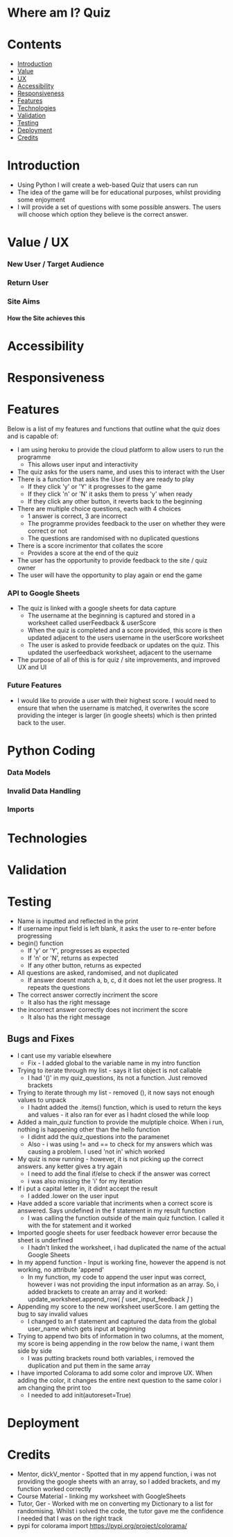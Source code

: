 # Where am I? Quiz

# Contents
* [Introduction](#Introduction)
* [Value](#Value)
* [UX](#UX)
* [Accessibility](#Accessibility)
* [Responsiveness](#Responsiveness)
* [Features](#Features)
* [Technologies](#Technologies)
* [Validation](#Validation)
* [Testing](#Testing)
* [Deployment](#Deployment)
* [Credits](#Credits)

# Introduction
* Using Python I will create a web-based Quiz that users can run
* The idea of the game will be for educational purposes, whilst providing some enjoyment  
* I will provide a set of questions with some possible answers. The users will choose which option they believe is the correct answer.

# Value / UX
### New User / Target Audience
### Return User
### Site Aims
#### How the Site achieves this


# Accessibility

# Responsiveness

# Features
Below is a list of my features and functions that outline what the quiz does and is capable of:
* I am using heroku to provide the cloud platform to allow users to run the programme
    * This allows user input and interactivity
* The quiz asks for the users name, and uses this to interact with the User
* There is a function that asks the User if they are ready to play
    * If they click 'y' or 'Y' it progresses to the game
    * If they click 'n' or 'N' it asks them to press 'y' when ready
    * If they click any other button, it reverts back to the beginning
* There are multiple choice questions, each with 4 choices
    * 1 answer is correct, 3 are incorrect
    * The programme provides feedback to the user on whether they were correct or not
    * The questions are randomised with no duplicated questions
* There is a score incrimentor that collates the score
    * Provides a score at the end of the quiz
* The user has the opportunity to provide feedback to the site / quiz owner
* The user will have the opportunity to play again or end the game 

### API to Google Sheets
* The quiz is linked with a google sheets for data capture
    * The username at the beginning is captured and stored in a worksheet called userFeedback & userScore
    * When the quiz is completed and a score provided, this score is then updated adjacent to the users username in the userScore worksheet
    * The user is asked to provide feedback or updates on the quiz. This updated the userfeedback worksheet, adjacent to the username
* The purpose of all of this is for quiz / site improvements, and improved UX and UI

### Future Features
* I would like to provide a user with their highest score. I would need to ensure that when the username is matched, it overwrites the score providing the integer is larger (in google sheets) which is then printed back to the user. 


# Python Coding
### Data Models
### Invalid Data Handling
### Imports

# Technologies


# Validation

# Testing
* Name is inputted and reflected in the print
* If username input field is left blank, it asks the user to re-enter before progressing
* begin() function
    * If 'y' or 'Y', progresses as expected
    * If 'n' or 'N', returns as expected
    * If any other button, returns as expected 
* All questions are asked, randomised, and not duplicated
    * If answer doesnt match a, b, c, d it does not let the user progress. It repeats the questions
* The correct answer correctly incriment the score
    * It also has the right message
* the incorrect answer correctly does not incriment the score
    * It also has the right message

## Bugs and Fixes
* I cant use my variable elsewhere
    * Fix - I added global to the variable name in my intro function
* Trying to iterate through my list - says it list object is not callable
    * I had '()' in my quiz_questions, its not a function. Just removed brackets
* Trying to iterate through my list - removed (), it now says not enough values to unpack
    * I hadnt added the .items() function, which is used to return the keys and values - it also ran for ever as I hadnt closed the while loop
* Added a main_quiz function to provide the mulptiple choice. When i run, nothing is happening other than the hello function 
    * I didnt add the quiz_questions into the paramenet
    * Also - i was using != and == to check for my answers which was causing a problem. I used 'not in' which worked
* My quiz is now running - however, it is not picking up the correct answers. any ketter gives a try again
    * I need to add the final if/else to check if the answer was correct
    * i was also missing the 'i' for my iteration
* If i put a capital letter in, it didnt accept the result
    * I added .lower on the user input 
* Have added a score variable that incriments when a correct score is answered. Says undefined in the f statement in my result function
    * I was calling the function outside of the main quiz function. I called it with the for statement and it worked
* Imported google sheets for user feedback however error because the sheet is underfined
    * I hadn't linked the worksheet, i had duplicated the name of the actual Google Sheets
* In my append function - Input is working fine, however the append is not working, no attribute 'append'
    *   In my function, my code to append the user input was correct, however i was not providing the input information as an array. So, i added brackets to create an array and it worked:
    update_worksheet.append_row( *[* user_input_feedback *]* )
* Appending my score to the new worksheet userScore. I am getting the bug to say invalid values
    * I changed to an f statement and captured the data from the global user_name which gets input at beginning
* Trying to append two bits of information in two columns, at the moment, my score is being appending in the row below the name, i want them side by side
    * I was putting brackets round both variables, i removed the duplication and put them in the same array
* I have imported Colorama to add some color and improve UX. When adding the color, it changes the entire next question to the same color i am changing the print too
    * I needed to add init(autoreset=True)


# Deployment

# Credits 
* Mentor, dickV_mentor - Spotted that in my append function, i was not providing the google sheets with an array, so I added brackets, and my function worked correctly
* Course Material - linking my worksheet with GoogleSheets 
* Tutor, Ger - Worked with me on converting my Dictionary to a list for randomising. Whilst i solved the code, the tutor gave me the confidence I needed that I was on the right track
* pypi for colorama import https://pypi.org/project/colorama/